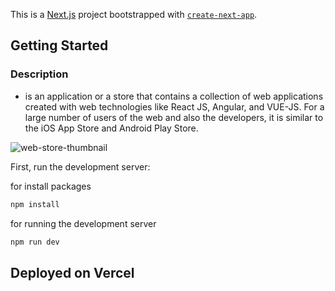 This is a [Next.js](https://nextjs.org/) project bootstrapped with [`create-next-app`](https://github.com/vercel/next.js/tree/canary/packages/create-next-app).

## Getting Started
### Description
- is an application or a store that contains a collection of web applications created with web technologies like React JS, Angular, and VUE-JS. For a large number of users of the web and also the developers, it is similar to the iOS App Store and Android Play Store.

![web-store-thumbnail](https://i.ibb.co/q5dcrbZ/Screenshot-2024-01-28-212353.png)

First, run the development server:

for install packages
```bash
npm install
```

for running the development server
```bash
npm run dev
```

## Deployed on Vercel
